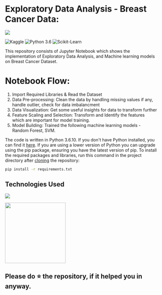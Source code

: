 # Exploratory Data Analysis - Breast Cancer Data:

<img src="https://cdn-images-1.medium.com/max/2600/1*gNcFEL1cpGpDC4vo1zUAWA.png" />

![Kaggle](https://img.shields.io/badge/Dataset-Kaggle-blue.svg) ![Python 3.6](https://img.shields.io/badge/Python-3.6-brightgreen.svg) ![Scikit-Learn](https://img.shields.io/badge/Library-ScikitLearn-orange.svg)

This repository consists of Jupyter Notebook which shows the implementation of Exploratory Data Analysis, and Machine learning models on Breast Cancer Dataset.

# Notebook Flow:

<ol>
<li>Import Required Libraries & Read the Dataset</li>
<li>Data Pre-processing: Clean the data by handling missing values if any, handle outlier, check for data imbalancment</li>
<li>Data Visualization: Get some useful insights for data to transform further</li>
<li>Feature Scaling and Selection: Transform and Identify the features which are important for model training.</li>
<li>Model Building: Trained the following machine learning models - Random Forest, SVM.</li>
</ol>

The code is written in Python 3.6.10. 
If you don't have Python installed, you can find it [here](https://www.python.org/downloads/). If you are using a lower version of Python you can upgrade using the pip package, ensuring you have the latest version of pip. To install the required packages and libraries, run this command in the project directory after [cloning](https://www.howtogeek.com/451360/how-to-clone-a-github-repository/) the repository:
```bash
pip install -r requirements.txt
```

## Technologies Used

![](https://forthebadge.com/images/badges/made-with-python.svg)

[<img target="_blank" src="https://scikit-learn.org/stable/_static/scikit-learn-logo-small.png" width=200>](https://scikit-learn.org/stable/) 

## Please do ⭐ the repository, if it helped you in anyway.
